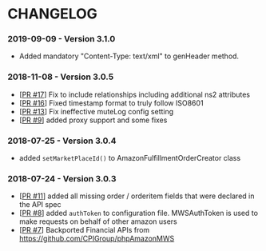 # CHANGELOG

### 2019-09-09 - Version 3.1.0
- Added mandatory "Content-Type: text/xml" to genHeader method.

### 2018-11-08 - Version 3.0.5

- [[PR #17](https://github.com/sonnenglas/amazon-mws-laravel/pull/17)] Fix to include relationships including additional ns2 attributes
- [[PR #16](https://github.com/sonnenglas/amazon-mws-laravel/pull/16)] Fixed timestamp format to truly follow ISO8601
- [[PR #13](https://github.com/sonnenglas/amazon-mws-laravel/pull/13)] Fix ineffective muteLog config setting
- [[PR #9](https://github.com/sonnenglas/amazon-mws-laravel/pull/9)] added proxy support and some fixes

### 2018-07-25 - Version 3.0.4

- added `setMarketPlaceId()` to AmazonFulfillmentOrderCreator class

### 2018-07-24 - Version 3.0.3

- [[PR #11](https://github.com/sonnenglas/amazon-mws-laravel/pull/11/)] added all missing order / orderitem fields that were declared in the API spec
- [[PR #8](https://github.com/sonnenglas/amazon-mws-laravel/pull/8/)] added `authToken` to configuration file. MWSAuthToken is used to make requests on behalf of other amazon users
- [[PR #7](https://github.com/sonnenglas/amazon-mws-laravel/pull/7/)] Backported Financial APIs from https://github.com/CPIGroup/phpAmazonMWS